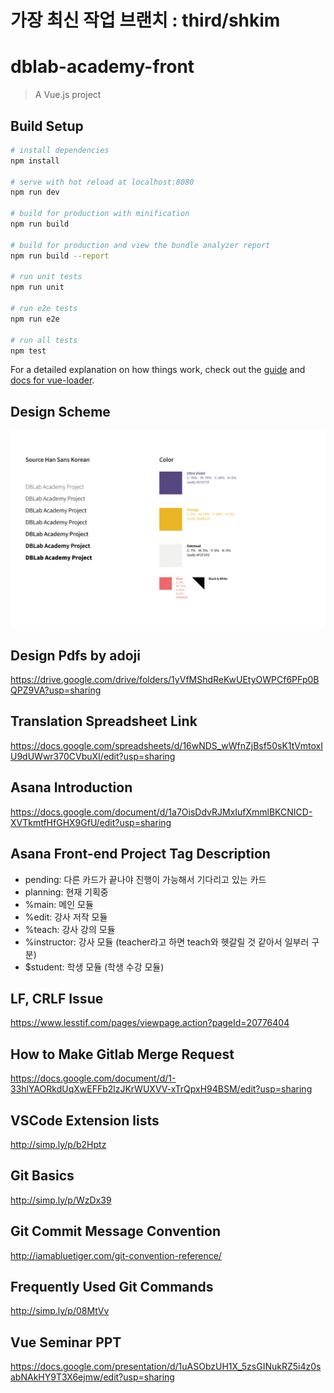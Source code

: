 # 가장 최신 작업 브랜치 : third/shkim
# dblab-academy-front

> A Vue.js project

## Build Setup

``` bash
# install dependencies
npm install

# serve with hot reload at localhost:8080
npm run dev

# build for production with minification
npm run build

# build for production and view the bundle analyzer report
npm run build --report

# run unit tests
npm run unit

# run e2e tests
npm run e2e

# run all tests
npm test
```

For a detailed explanation on how things work, check out the [guide](http://vuejs-templates.github.io/webpack/) and [docs for vue-loader](http://vuejs.github.io/vue-loader).

## Design Scheme

![](./docs/design-scheme.png)

## Design Pdfs by adoji

https://drive.google.com/drive/folders/1yVfMShdReKwUEtyOWPCf6PFp0BQPZ9VA?usp=sharing

## Translation Spreadsheet Link

https://docs.google.com/spreadsheets/d/16wNDS_wWfnZjBsf50sK1tVmtoxIU9dUWwr370CVbuXI/edit?usp=sharing

## Asana Introduction

https://docs.google.com/document/d/1a7OisDdvRJMxIufXmmlBKCNICD-XVTkmtfHfGHX9GfU/edit?usp=sharing

## Asana Front-end Project Tag Description

- pending: 다른 카드가 끝나야 진행이 가능해서 기다리고 있는 카드
- planning: 현재 기획중
- %main: 메인 모듈
- %edit: 강사 저작 모듈
- %teach: 강사 강의 모듈
- %instructor: 강사 모듈 (teacher라고 하면 teach와 헷갈릴 것 같아서 일부러 구분)
- $student: 학생 모듈 (학생 수강 모듈)

## LF, CRLF Issue

https://www.lesstif.com/pages/viewpage.action?pageId=20776404

## How to Make Gitlab Merge Request

https://docs.google.com/document/d/1-33hlYAORkdUqXwEFFb2lzJKrWUXVV-xTrQpxH94BSM/edit?usp=sharing

## VSCode Extension lists

http://simp.ly/p/b2Hptz

## Git Basics

http://simp.ly/p/WzDx39

## Git Commit Message Convention

http://iamabluetiger.com/git-convention-reference/

## Frequently Used Git Commands

http://simp.ly/p/08MtVv

## Vue Seminar PPT

https://docs.google.com/presentation/d/1uASObzUH1X_5zsGINukRZ5i4z0sabNAkHY9T3X6ejmw/edit?usp=sharing
